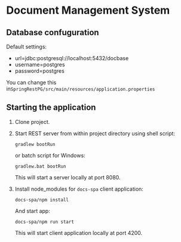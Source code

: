 # Document Management System

## Database confuguration

Default settings:
 - url=jdbc:postgresql://localhost:5432/docbase
 - username=postgres
 - password=postgres
 
You can change this in`SpringRestPG/src/main/resources/application.properties`

## Starting the application

1. Clone project.
2. Start REST server from within project directory using shell script:

       gradlew bootRun

    or batch script for Windows:

       gradlew.bat bootRun

    This will start a server locally at port 8080.

3. Install node_modules for `docs-spa` client application:

       docs-spa/npm install

    And start app:

       docs-spa/npm run start

    This will start client application locally at port 4200.
